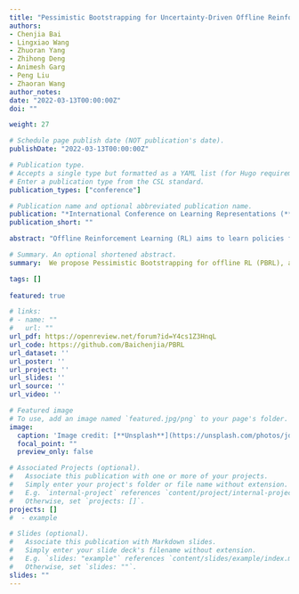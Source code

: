 ```yaml
---
title: "Pessimistic Bootstrapping for Uncertainty-Driven Offline Reinforcement Learning."
authors:
- Chenjia Bai
- Lingxiao Wang
- Zhuoran Yang
- Zhihong Deng
- Animesh Garg
- Peng Liu
- Zhaoran Wang
author_notes:
date: "2022-03-13T00:00:00Z"
doi: ""

weight: 27

# Schedule page publish date (NOT publication's date).
publishDate: "2022-03-13T00:00:00Z"

# Publication type.
# Accepts a single type but formatted as a YAML list (for Hugo requirements).
# Enter a publication type from the CSL standard.
publication_types: ["conference"]

# Publication name and optional abbreviated publication name.
publication: "*International Conference on Learning Representations (**ICLR**)*, 2022 &nbsp;&nbsp;&nbsp; <mark>**Spotlight**</mark>"
publication_short: ""

abstract: "Offline Reinforcement Learning (RL) aims to learn policies from previously collected datasets without exploring the environment. Directly applying off-policy algorithms to offline RL usually fails due to the extrapolation error caused by the out-of-distribution (OOD) actions. Previous methods tackle such problem by penalizing the Q-values of OOD actions or constraining the trained policy to be close to the behavior policy. Nevertheless, such methods typically prevent the generalization of value functions beyond the offline data and also lack precise characterization of OOD data. In this paper, we propose Pessimistic Bootstrapping for offline RL (PBRL), a purely uncertainty-driven offline algorithm without explicit policy constraints. Specifically, PBRL conducts uncertainty quantification via the disagreement of bootstrapped Q-functions, and performs pessimistic updates by penalizing the value function based on the estimated uncertainty. To tackle the extrapolating error, we further propose a novel OOD sampling method. We show that such OOD sampling and pessimistic bootstrapping yields provable uncertainty quantifier in linear MDPs, thus providing the theoretical underpinning for PBRL. Extensive experiments on D4RL benchmark show that PBRL has better performance compared to the state-of-the-art algorithms."

# Summary. An optional shortened abstract.
summary:  We propose Pessimistic Bootstrapping for offline RL (PBRL), a purely uncertainty-driven offline algorithm without explicit policy constraints.

tags: []
  
featured: true

# links:
# - name: ""
#   url: ""
url_pdf: https://openreview.net/forum?id=Y4cs1Z3HnqL
url_code: https://github.com/Baichenjia/PBRL
url_dataset: ''
url_poster: ''
url_project: ''
url_slides: ''
url_source: ''
url_video: ''

# Featured image
# To use, add an image named `featured.jpg/png` to your page's folder. 
image:
  caption: 'Image credit: [**Unsplash**](https://unsplash.com/photos/jdD8gXaTZsc)'
  focal_point: ""
  preview_only: false

# Associated Projects (optional).
#   Associate this publication with one or more of your projects.
#   Simply enter your project's folder or file name without extension.
#   E.g. `internal-project` references `content/project/internal-project/index.md`.
#   Otherwise, set `projects: []`.
projects: []
#  - example

# Slides (optional).
#   Associate this publication with Markdown slides.
#   Simply enter your slide deck's filename without extension.
#   E.g. `slides: "example"` references `content/slides/example/index.md`.
#   Otherwise, set `slides: ""`.
slides: ""
---
```

